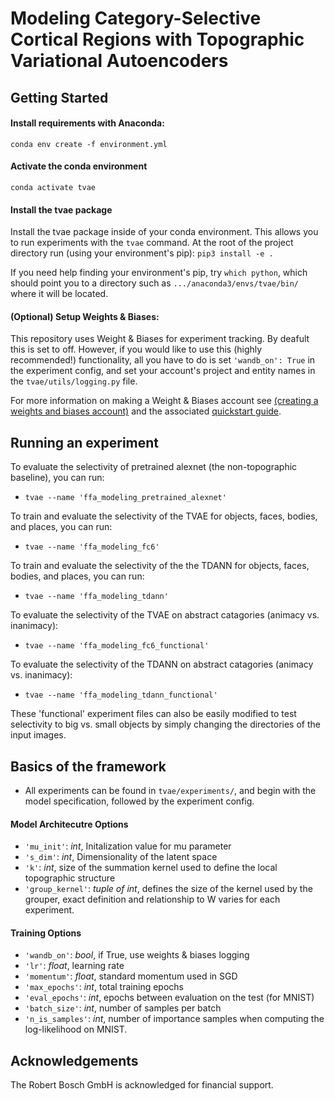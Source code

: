 # Modeling Category-Selective Cortical Regions with Topographic Variational Autoencoders

## Getting Started
#### Install requirements with Anaconda:
`conda env create -f environment.yml`

#### Activate the conda environment
`conda activate tvae`

#### Install the tvae package
Install the tvae package inside of your conda environment. This allows you to run experiments with the `tvae` command. At the root of the project directory run (using your environment's pip):
`pip3 install -e .`

If you need help finding your environment's pip, try `which python`, which should point you to a directory such as `.../anaconda3/envs/tvae/bin/` where it will be located.

#### (Optional) Setup Weights & Biases:
This repository uses Weight & Biases for experiment tracking. By deafult this is set to off. However, if you would like to use this (highly recommended!) functionality, all you have to do is set `'wandb_on': True` in the experiment config, and set your account's project and entity names in the `tvae/utils/logging.py` file.

For more information on making a Weight & Biases account see [(creating a weights and biases account)](https://app.wandb.ai/login?signup=true) and the associated [quickstart guide](https://docs.wandb.com/quickstart).

## Running an experiment
To evaluate the selectivity of pretrained alexnet (the non-topographic baseline), you can run:
- `tvae --name 'ffa_modeling_pretrained_alexnet'`

To train and evaluate the selectivity of the TVAE for objects, faces, bodies, and places, you can run:
- `tvae --name 'ffa_modeling_fc6'`

To train and evaluate the selectivity of the the TDANN for objects, faces, bodies, and places, you can run:
- `tvae --name 'ffa_modeling_tdann'`

To evaluate the selectivity of the TVAE on abstract catagories (animacy vs. inanimacy): 
- `tvae --name 'ffa_modeling_fc6_functional'`

To evaluate the selectivity of the TDANN on abstract catagories (animacy vs. inanimacy): 
- `tvae --name 'ffa_modeling_tdann_functional'`

These 'functional' experiment files can also be easily modified to test selectivity to big vs. small objects by simply changing the directories of the input images.

## Basics of the framework
- All experiments can be found in `tvae/experiments/`, and begin with the model specification, followed by the experiment config. 

#### Model Architecutre Options
- `'mu_init'`: *int*, Initalization value for mu parameter
- `'s_dim'`: *int*, Dimensionality of the latent space
- `'k'`: *int*, size of the summation kernel used to define the local topographic structure
- `'group_kernel'`: *tuple of int*, defines the size of the kernel used by the grouper, exact definition and relationship to W varies for each experiment.

#### Training Options
- `'wandb_on'`: *bool*, if True, use weights & biases logging
- `'lr'`: *float*, learning rate
- `'momentum'`: *float*, standard momentum used in SGD
- `'max_epochs'`: *int*, total training epochs
- `'eval_epochs'`: *int*, epochs between evaluation on the test (for MNIST)
- `'batch_size'`: *int*, number of samples per batch
- `'n_is_samples'`: *int*, number of importance samples when computing the log-likelihood on MNIST.

## Acknowledgements
The Robert Bosch GmbH is acknowledged for financial support.